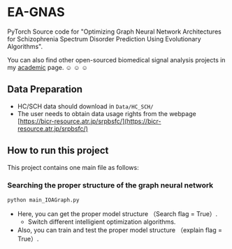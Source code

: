# EA-GNAS
PyTorch Source code for "Optimizing Graph Neural Network Architectures for Schizophrenia Spectrum Disorder Prediction Using Evolutionary Algorithms".

You can also find other open-sourced biomedical signal analysis projects in my [academic](https://shurun-wang.github.io/) page. :relaxed: :relaxed: :relaxed:

## Data Preparation
 - HC/SCH data should download in
    `Data/HC_SCH/`
 - The user needs to obtain data usage rights from the webpage [https://bicr-resource.atr.jp/srpbsfc/](https://bicr-resource.atr.jp/srpbsfc/)

## How to run this project
This project contains one main file as follows:

### Searching the proper structure of the graph neural network
`python main_IOAGraph.py `
- Here, you can get the proper model structure （Search flag = True）.
  - Switch different intelligient optimization algorithms.
- Also, you can train and test the proper model structure （explain flag = True）.
